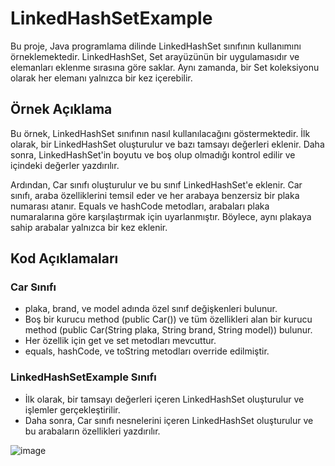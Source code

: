 # LinkedHashSetExample
Bu proje, Java programlama dilinde LinkedHashSet sınıfının kullanımını örneklemektedir. LinkedHashSet, Set arayüzünün bir uygulamasıdır ve elemanları eklenme sırasına göre saklar. Aynı zamanda, bir Set koleksiyonu olarak her elemanı yalnızca bir kez içerebilir.

## Örnek Açıklama
Bu örnek, LinkedHashSet sınıfının nasıl kullanılacağını göstermektedir. İlk olarak, bir LinkedHashSet oluşturulur ve bazı tamsayı değerleri eklenir. Daha sonra, LinkedHashSet'in boyutu ve boş olup olmadığı kontrol edilir ve içindeki değerler yazdırılır.

Ardından, Car sınıfı oluşturulur ve bu sınıf LinkedHashSet'e eklenir. Car sınıfı, araba özelliklerini temsil eder ve her arabaya benzersiz bir plaka numarası atanır. Equals ve hashCode metodları, arabaları plaka numaralarına göre karşılaştırmak için uyarlanmıştır. Böylece, aynı plakaya sahip arabalar yalnızca bir kez eklenir.

## Kod Açıklamaları
### Car Sınıfı
- plaka, brand, ve model adında özel sınıf değişkenleri bulunur.
- Boş bir kurucu method (public Car()) ve tüm özellikleri alan bir kurucu method (public Car(String plaka, String brand, String model)) bulunur.
- Her özellik için get ve set metodları mevcuttur.
- equals, hashCode, ve toString metodları override edilmiştir.

### LinkedHashSetExample Sınıfı
- İlk olarak, bir tamsayı değerleri içeren LinkedHashSet oluşturulur ve işlemler gerçekleştirilir.
- Daha sonra, Car sınıfı nesnelerini içeren LinkedHashSet oluşturulur ve bu arabaların özellikleri yazdırılır.



![image](https://github.com/esmanur-karatas/JavaCollectionExample/assets/83882274/9b0c948a-f975-43d8-84d1-80498d6fcbce)

